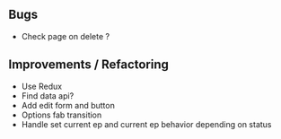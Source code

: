 ## Bugs
- Check page on delete ?

## Improvements / Refactoring
- Use Redux
- Find data api?
- Add edit form and button
- Options fab transition
- Handle set current ep and current ep behavior depending on status
